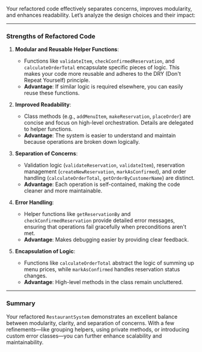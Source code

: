Your refactored code effectively separates concerns, improves modularity, and enhances readability. Let’s analyze the design choices and their impact:

---

### **Strengths of Refactored Code**
1. **Modular and Reusable Helper Functions**:
   - Functions like `validateItem`, `checkConfirmedReservation`, and `calculateOrderTotal` encapsulate specific pieces of logic. This makes your code more reusable and adheres to the DRY (Don't Repeat Yourself) principle.
   - **Advantage**: If similar logic is required elsewhere, you can easily reuse these functions.

2. **Improved Readability**:
   - Class methods (e.g., `addMenuItem`, `makeReservation`, `placeOrder`) are concise and focus on high-level orchestration. Details are delegated to helper functions.
   - **Advantage**: The system is easier to understand and maintain because operations are broken down logically.

3. **Separation of Concerns**:
   - Validation logic (`validateReservation`, `validateItem`), reservation management (`createNewReservation`, `markAsConfirmed`), and order handling (`calculateOrderTotal`, `getOrderByCustomerName`) are distinct.
   - **Advantage**: Each operation is self-contained, making the code cleaner and more maintainable.

4. **Error Handling**:
   - Helper functions like `getReservationBy` and `checkConfirmedReservation` provide detailed error messages, ensuring that operations fail gracefully when preconditions aren't met.
   - **Advantage**: Makes debugging easier by providing clear feedback.

5. **Encapsulation of Logic**:
   - Functions like `calculateOrderTotal` abstract the logic of summing up menu prices, while `markAsConfirmed` handles reservation status changes.
   - **Advantage**: High-level methods in the class remain uncluttered.

---

### **Summary**
Your refactored `RestaurantSystem` demonstrates an excellent balance between modularity, clarity, and separation of concerns. With a few refinements—like grouping helpers, using private methods, or introducing custom error classes—you can further enhance scalability and maintainability.